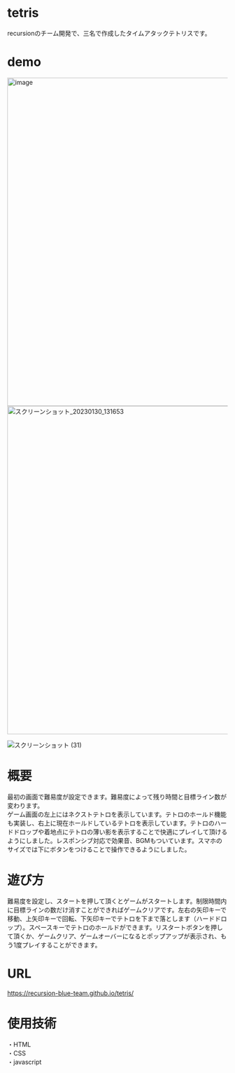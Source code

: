 # tetris
recursionのチーム開発で、三名で作成したタイムアタックテトリスです。

# demo
<img width="749" alt="image" src="https://user-images.githubusercontent.com/109569162/215386051-e430e70b-4875-4e10-803c-af6fd6012ca3.png">
<img width="749" alt="スクリーンショット_20230130_131653" src="https://user-images.githubusercontent.com/109569162/215654790-145e0644-d5c5-4aac-9536-11268d4c1b29.png">


![スクリーンショット (31)](https://user-images.githubusercontent.com/109569162/215654622-75450775-b976-48e2-b396-1be59029a1f1.png)


# 概要
 最初の画面で難易度が設定できます。難易度によって残り時間と目標ライン数が変わります。  
 ゲーム画面の左上にはネクストテトロを表示しています。テトロのホールド機能も実装し、右上に現在ホールドしているテトロを表示しています。テトロのハードドロップや着地点にテトロの薄い影を表示することで快適にプレイして頂けるようにしました。レスポンシブ対応で効果音、BGMもついています。スマホのサイズでは下にボタンをつけることで操作できるようにしました。

# 遊び方
難易度を設定し、スタートを押して頂くとゲームがスタートします。制限時間内に目標ラインの数だけ消すことができればゲームクリアです。左右の矢印キーで移動、上矢印キーで回転、下矢印キーでテトロを下まで落とします（ハードドロップ）。スペースキーでテトロのホールドができます。リスタートボタンを押して頂くか、ゲームクリア、ゲームオーバーになるとポップアップが表示され、もう1度プレイすることができます。

# URL
https://recursion-blue-team.github.io/tetris/

# 使用技術
・HTML  
・CSS  
・javascript  